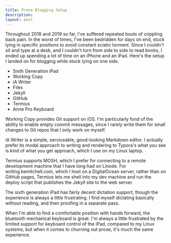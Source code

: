 ```yaml
---
title: Prone Blogging Setup
description:
layout: post
---
```


Throughout 2018 and 2019 so far, I've suffered repeated bouts of crippling back pain.  In the worst of times, I've been bedridden for days on end, stuck lying in specific positions to avoid constant sciatic torment.  Since I couldn't sit and type at a desk, and I couldn't turn from side to side to read books, I ended up spending a lot of time on an iPhone and an iPad.  Here's the setup I landed on for blogging while stuck lying on one side.

- Sixth Generation iPad
- Working Copy
- iA Writer
- Files
- Jekyll
- GitHub
- Termius
- Anne Pro Keyboard

Working Copy provides Git support on iOS.  I'm particularly fond of the ability to enable empty commit messages, since I rarely write them for small changes to Git repos that I only work on myself.

iA Writer is a simple, serviceable, good-looking Markdown editor.  I actually prefer its modal approach to writing and rendering to Typora's what you see is kind of what you get approach, which I use on my Linux laptop.

Termius supports MOSH, which I prefer for connecting to a remote development machine that I have long had on Linode.  For writing.kemitchell.com, which I host on a DigitalOcean server, rather than on GitHub pages, Termius lets me shell into my dev machine and run the deploy script that publishes the Jekyll site to the web server.

The sixth generation iPad has fairly decent dictation support, though the experience is always a little frustrating.  I find myself dictating basically without reading, and then proofing in a separate pass.

When I'm able to find a comfortable position with hands forward, the bluetooth mechanical keyboard is great.  I'm always a little frustrated by the limited support for keyboard control of the iPad, compared to my Linux systems, but when it comes to churning out prose, it's much the same experience.